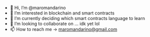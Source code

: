 - 🍊 Hi, I’m @maromandarino
- 👀 I’m interested in blockchain and smart contracts
- 🌱 I’m currently deciding which smart contracts language to learn
- 💞️ I’m looking to collaborate on ... idk yet lol
- 📫 How to reach me -> maromandarino@gmail.com

<!---
maromandarino/maromandarino is a ✨ special ✨ repository because its `README.md` (this file) appears on your GitHub profile.
You can click the Preview link to take a look at your changes.
--->
